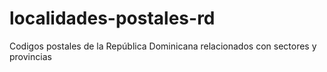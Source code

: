 localidades-postales-rd
=======================

Codigos postales de la República Dominicana relacionados con sectores y provincias

